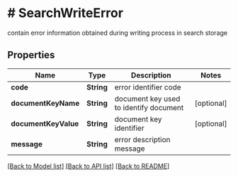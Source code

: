# # SearchWriteError
contain error information obtained during writing process in search storage

## Properties 


Name | Type | Description | Notes
------------ | ------------- | ------------- | -------------
**code**| **String** | error identifier code  |
**documentKeyName**| **String** | document key used to identify document  | [optional]
**documentKeyValue**| **String** | document key identifier  | [optional]
**message**| **String** | error description message  |


[[Back to Model list]](../../README.md#models) [[Back to API list]](../../README.md#endpoints) [[Back to README]](../../README.md)

